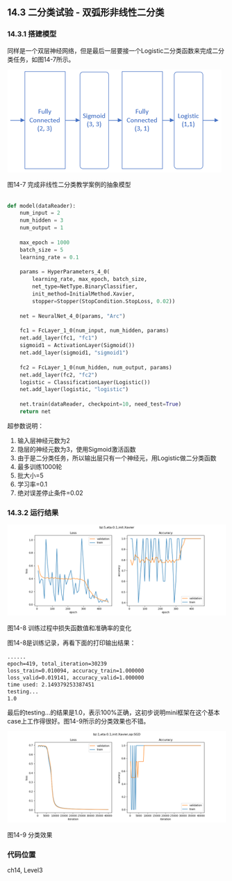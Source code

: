 <!--Copyright © Microsoft Corporation. All rights reserved.
  适用于[License](https://github.com/Microsoft/ai-edu/blob/master/LICENSE.md)版权许可-->

## 14.3 二分类试验 - 双弧形非线性二分类

### 14.3.1 搭建模型

同样是一个双层神经网络，但是最后一层要接一个Logistic二分类函数来完成二分类任务，如图14-7所示。

<img src="../Images/14/ch10_net.png" />

图14-7 完成非线性二分类教学案例的抽象模型

```Python

def model(dataReader):
    num_input = 2
    num_hidden = 3
    num_output = 1

    max_epoch = 1000
    batch_size = 5
    learning_rate = 0.1

    params = HyperParameters_4_0(
        learning_rate, max_epoch, batch_size,
        net_type=NetType.BinaryClassifier,
        init_method=InitialMethod.Xavier,
        stopper=Stopper(StopCondition.StopLoss, 0.02))

    net = NeuralNet_4_0(params, "Arc")

    fc1 = FcLayer_1_0(num_input, num_hidden, params)
    net.add_layer(fc1, "fc1")
    sigmoid1 = ActivationLayer(Sigmoid())
    net.add_layer(sigmoid1, "sigmoid1")
    
    fc2 = FcLayer_1_0(num_hidden, num_output, params)
    net.add_layer(fc2, "fc2")
    logistic = ClassificationLayer(Logistic())
    net.add_layer(logistic, "logistic")

    net.train(dataReader, checkpoint=10, need_test=True)
    return net
```

超参数说明：
1. 输入层神经元数为2
2. 隐层的神经元数为3，使用Sigmoid激活函数
3. 由于是二分类任务，所以输出层只有一个神经元，用Logistic做二分类函数
4. 最多训练1000轮
5. 批大小=5
6. 学习率=0.1
7. 绝对误差停止条件=0.02

### 14.3.2 运行结果

<img src="../Images/14/ch10_loss.png" />

图14-8 训练过程中损失函数值和准确率的变化

图14-8是训练记录，再看下面的打印输出结果：

```
......
epoch=419, total_iteration=30239
loss_train=0.010094, accuracy_train=1.000000
loss_valid=0.019141, accuracy_valid=1.000000
time used: 2.149379253387451
testing...
1.0
```
最后的testing...的结果是1.0，表示100%正确，这初步说明mini框架在这个基本case上工作得很好。图14-9所示的分类效果也不错。

<img src="../Images/14/ch10_result.png" ch="500" />

图14-9 分类效果

### 代码位置

ch14, Level3
